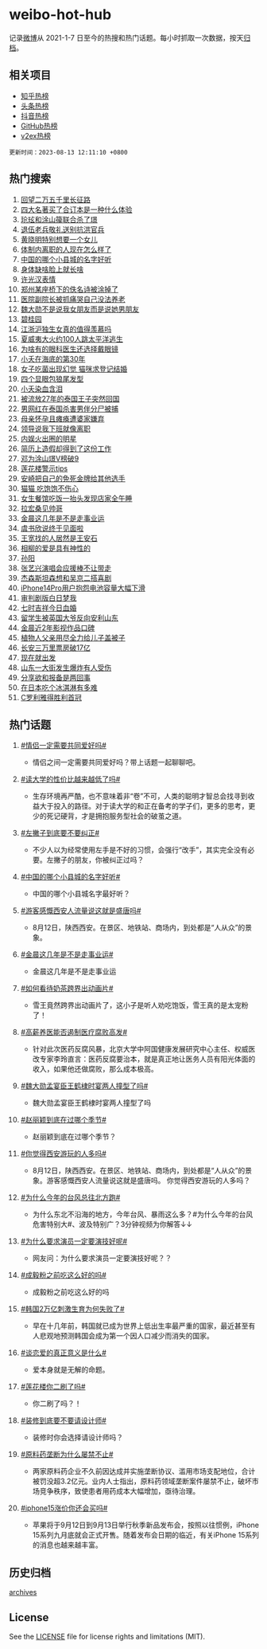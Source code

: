 # weibo-hot-hub

记录[微博](https://www.weibo.com)从 2021-1-7 日至今的热搜和热门话题。每小时抓取一次数据，按天[归档](archives)。

## 相关项目

- [知乎热榜](https://github.com/lonnyzhang423/zhihu-hot-hub)
- [头条热榜](https://github.com/lonnyzhang423/toutiao-hot-hub)
- [抖音热榜](https://github.com/lonnyzhang423/douyin-hot-hub)
- [GitHub热榜](https://github.com/lonnyzhang423/github-hot-hub)
- [v2ex热榜](https://github.com/lonnyzhang423/v2ex-hot-hub)


`更新时间：2023-08-13 12:11:10 +0800`

## 热门搜索

1. [回望二万五千里长征路](https://m.weibo.cn/search?containerid=100103type%3D1%26t%3D10%26q%3D%23%E5%9B%9E%E6%9C%9B%E4%BA%8C%E4%B8%87%E4%BA%94%E5%8D%83%E9%87%8C%E9%95%BF%E5%BE%81%E8%B7%AF%23&stream_entry_id=51&isnewpage=1&extparam=seat%3D1%26c_type%3D51%26dgr%3D0%26filter_type%3Drealtimehot%26cate%3D10103%26pos%3D0%26stream_entry_id%3D51%26display_time%3D1691899869%26pre_seqid%3D16918998696680201227&luicode=10000011&lfid=106003type%253D25%2526t%253D3%2526disable_hot%253D1%2526filter_type%253Drealtimehot)
1. [四大名著买了合订本是一种什么体验](https://m.weibo.cn/search?containerid=100103type%3D1%26t%3D10%26q%3D%E5%9B%9B%E5%A4%A7%E5%90%8D%E8%91%97%E4%B9%B0%E4%BA%86%E5%90%88%E8%AE%A2%E6%9C%AC%E6%98%AF%E4%B8%80%E7%A7%8D%E4%BB%80%E4%B9%88%E4%BD%93%E9%AA%8C&stream_entry_id=31&isnewpage=1&extparam=seat%3D1%26c_type%3D31%26dgr%3D0%26filter_type%3Drealtimehot%26cate%3D5001%26pos%3D0%26band_rank%3D1%26q%3D%25E5%259B%259B%25E5%25A4%25A7%25E5%2590%258D%25E8%2591%2597%25E4%25B9%25B0%25E4%25BA%2586%25E5%2590%2588%25E8%25AE%25A2%25E6%259C%25AC%25E6%2598%25AF%25E4%25B8%2580%25E7%25A7%258D%25E4%25BB%2580%25E4%25B9%2588%25E4%25BD%2593%25E9%25AA%258C%26realpos%3D1%26flag%3D1%26lcate%3D5001%26stream_entry_id%3D31%26display_time%3D1691899869%26pre_seqid%3D16918998696680201227&luicode=10000011&lfid=106003type%253D25%2526t%253D3%2526disable_hot%253D1%2526filter_type%253Drealtimehot)
1. [玱玹和涂山篌联合杀了璟](https://m.weibo.cn/search?containerid=100103type%3D1%26t%3D10%26q%3D%23%E7%8E%B1%E7%8E%B9%E5%92%8C%E6%B6%82%E5%B1%B1%E7%AF%8C%E8%81%94%E5%90%88%E6%9D%80%E4%BA%86%E7%92%9F%23&stream_entry_id=31&isnewpage=1&extparam=seat%3D1%26c_type%3D31%26dgr%3D0%26filter_type%3Drealtimehot%26cate%3D5001%26pos%3D1%26band_rank%3D2%26q%3D%2523%25E7%258E%25B1%25E7%258E%25B9%25E5%2592%258C%25E6%25B6%2582%25E5%25B1%25B1%25E7%25AF%258C%25E8%2581%2594%25E5%2590%2588%25E6%259D%2580%25E4%25BA%2586%25E7%2592%259F%2523%26realpos%3D2%26flag%3D1%26lcate%3D5001%26stream_entry_id%3D31%26display_time%3D1691899869%26pre_seqid%3D16918998696680201227&luicode=10000011&lfid=106003type%253D25%2526t%253D3%2526disable_hot%253D1%2526filter_type%253Drealtimehot)
1. [退伍老兵敬礼送别抗洪官兵](https://m.weibo.cn/search?containerid=100103type%3D1%26t%3D10%26q%3D%23%E9%80%80%E4%BC%8D%E8%80%81%E5%85%B5%E6%95%AC%E7%A4%BC%E9%80%81%E5%88%AB%E6%8A%97%E6%B4%AA%E5%AE%98%E5%85%B5%23&stream_entry_id=31&isnewpage=1&extparam=seat%3D1%26c_type%3D31%26dgr%3D0%26filter_type%3Drealtimehot%26cate%3D5001%26pos%3D2%26band_rank%3D3%26q%3D%2523%25E9%2580%2580%25E4%25BC%258D%25E8%2580%2581%25E5%2585%25B5%25E6%2595%25AC%25E7%25A4%25BC%25E9%2580%2581%25E5%2588%25AB%25E6%258A%2597%25E6%25B4%25AA%25E5%25AE%2598%25E5%2585%25B5%2523%26realpos%3D3%26flag%3D32768%26lcate%3D5001%26stream_entry_id%3D31%26display_time%3D1691899869%26pre_seqid%3D16918998696680201227&luicode=10000011&lfid=106003type%253D25%2526t%253D3%2526disable_hot%253D1%2526filter_type%253Drealtimehot)
1. [黄晓明特别想要一个女儿](https://m.weibo.cn/search?containerid=100103type%3D1%26t%3D10%26q%3D%23%E9%BB%84%E6%99%93%E6%98%8E%E7%89%B9%E5%88%AB%E6%83%B3%E8%A6%81%E4%B8%80%E4%B8%AA%E5%A5%B3%E5%84%BF%23&stream_entry_id=31&isnewpage=1&extparam=seat%3D1%26c_type%3D31%26dgr%3D0%26filter_type%3Drealtimehot%26cate%3D5001%26pos%3D3%26band_rank%3D4%26q%3D%2523%25E9%25BB%2584%25E6%2599%2593%25E6%2598%258E%25E7%2589%25B9%25E5%2588%25AB%25E6%2583%25B3%25E8%25A6%2581%25E4%25B8%2580%25E4%25B8%25AA%25E5%25A5%25B3%25E5%2584%25BF%2523%26realpos%3D4%26flag%3D1%26lcate%3D5001%26stream_entry_id%3D31%26display_time%3D1691899869%26pre_seqid%3D16918998696680201227&luicode=10000011&lfid=106003type%253D25%2526t%253D3%2526disable_hot%253D1%2526filter_type%253Drealtimehot)
1. [体制内离职的人现在怎么样了](https://m.weibo.cn/search?containerid=100103type%3D1%26t%3D10%26q%3D%23%E4%BD%93%E5%88%B6%E5%86%85%E7%A6%BB%E8%81%8C%E7%9A%84%E4%BA%BA%E7%8E%B0%E5%9C%A8%E6%80%8E%E4%B9%88%E6%A0%B7%E4%BA%86%23&stream_entry_id=31&isnewpage=1&extparam=seat%3D1%26c_type%3D31%26dgr%3D0%26filter_type%3Drealtimehot%26cate%3D5001%26pos%3D4%26band_rank%3D5%26q%3D%2523%25E4%25BD%2593%25E5%2588%25B6%25E5%2586%2585%25E7%25A6%25BB%25E8%2581%258C%25E7%259A%2584%25E4%25BA%25BA%25E7%258E%25B0%25E5%259C%25A8%25E6%2580%258E%25E4%25B9%2588%25E6%25A0%25B7%25E4%25BA%2586%2523%26realpos%3D5%26flag%3D1%26lcate%3D5001%26stream_entry_id%3D31%26display_time%3D1691899869%26pre_seqid%3D16918998696680201227&luicode=10000011&lfid=106003type%253D25%2526t%253D3%2526disable_hot%253D1%2526filter_type%253Drealtimehot)
1. [中国的哪个小县城的名字好听](https://m.weibo.cn/search?containerid=100103type%3D1%26t%3D10%26q%3D%23%E4%B8%AD%E5%9B%BD%E7%9A%84%E5%93%AA%E4%B8%AA%E5%B0%8F%E5%8E%BF%E5%9F%8E%E7%9A%84%E5%90%8D%E5%AD%97%E5%A5%BD%E5%90%AC%23&stream_entry_id=31&isnewpage=1&extparam=seat%3D1%26c_type%3D31%26dgr%3D0%26filter_type%3Drealtimehot%26cate%3D5001%26pos%3D5%26band_rank%3D6%26q%3D%2523%25E4%25B8%25AD%25E5%259B%25BD%25E7%259A%2584%25E5%2593%25AA%25E4%25B8%25AA%25E5%25B0%258F%25E5%258E%25BF%25E5%259F%258E%25E7%259A%2584%25E5%2590%258D%25E5%25AD%2597%25E5%25A5%25BD%25E5%2590%25AC%2523%26realpos%3D6%26flag%3D1%26lcate%3D5001%26stream_entry_id%3D31%26display_time%3D1691899869%26pre_seqid%3D16918998696680201227&luicode=10000011&lfid=106003type%253D25%2526t%253D3%2526disable_hot%253D1%2526filter_type%253Drealtimehot)
1. [身体缺啥脸上就长啥](https://m.weibo.cn/search?containerid=100103type%3D1%26t%3D10%26q%3D%23%E8%BA%AB%E4%BD%93%E7%BC%BA%E5%95%A5%E8%84%B8%E4%B8%8A%E5%B0%B1%E9%95%BF%E5%95%A5%23&stream_entry_id=31&isnewpage=1&extparam=seat%3D1%26c_type%3D31%26dgr%3D0%26filter_type%3Drealtimehot%26cate%3D5001%26pos%3D6%26band_rank%3D7%26q%3D%2523%25E8%25BA%25AB%25E4%25BD%2593%25E7%25BC%25BA%25E5%2595%25A5%25E8%2584%25B8%25E4%25B8%258A%25E5%25B0%25B1%25E9%2595%25BF%25E5%2595%25A5%2523%26realpos%3D7%26flag%3D16%26lcate%3D5001%26stream_entry_id%3D31%26display_time%3D1691899869%26pre_seqid%3D16918998696680201227&luicode=10000011&lfid=106003type%253D25%2526t%253D3%2526disable_hot%253D1%2526filter_type%253Drealtimehot)
1. [许光汉表情](https://m.weibo.cn/search?containerid=100103type%3D1%26t%3D10%26q%3D%E8%AE%B8%E5%85%89%E6%B1%89%E8%A1%A8%E6%83%85&stream_entry_id=31&isnewpage=1&extparam=seat%3D1%26c_type%3D31%26dgr%3D0%26filter_type%3Drealtimehot%26cate%3D5001%26pos%3D7%26band_rank%3D8%26q%3D%25E8%25AE%25B8%25E5%2585%2589%25E6%25B1%2589%25E8%25A1%25A8%25E6%2583%2585%26realpos%3D8%26flag%3D1%26lcate%3D5001%26stream_entry_id%3D31%26display_time%3D1691899869%26pre_seqid%3D16918998696680201227&luicode=10000011&lfid=106003type%253D25%2526t%253D3%2526disable_hot%253D1%2526filter_type%253Drealtimehot)
1. [郑州某座桥下的佚名诗被涂掉了](https://m.weibo.cn/search?containerid=100103type%3D1%26t%3D10%26q%3D%E9%83%91%E5%B7%9E%E6%9F%90%E5%BA%A7%E6%A1%A5%E4%B8%8B%E7%9A%84%E4%BD%9A%E5%90%8D%E8%AF%97%E8%A2%AB%E6%B6%82%E6%8E%89%E4%BA%86&stream_entry_id=31&isnewpage=1&extparam=seat%3D1%26c_type%3D31%26dgr%3D0%26filter_type%3Drealtimehot%26cate%3D5001%26pos%3D8%26band_rank%3D9%26q%3D%25E9%2583%2591%25E5%25B7%259E%25E6%259F%2590%25E5%25BA%25A7%25E6%25A1%25A5%25E4%25B8%258B%25E7%259A%2584%25E4%25BD%259A%25E5%2590%258D%25E8%25AF%2597%25E8%25A2%25AB%25E6%25B6%2582%25E6%258E%2589%25E4%25BA%2586%26realpos%3D9%26flag%3D0%26lcate%3D5001%26stream_entry_id%3D31%26display_time%3D1691899869%26pre_seqid%3D16918998696680201227&luicode=10000011&lfid=106003type%253D25%2526t%253D3%2526disable_hot%253D1%2526filter_type%253Drealtimehot)
1. [医院副院长被抓痛哭自己没法养老](https://m.weibo.cn/search?containerid=100103type%3D1%26t%3D10%26q%3D%E5%8C%BB%E9%99%A2%E5%89%AF%E9%99%A2%E9%95%BF%E8%A2%AB%E6%8A%93%E7%97%9B%E5%93%AD%E8%87%AA%E5%B7%B1%E6%B2%A1%E6%B3%95%E5%85%BB%E8%80%81&stream_entry_id=31&isnewpage=1&extparam=seat%3D1%26c_type%3D31%26dgr%3D0%26filter_type%3Drealtimehot%26cate%3D5001%26pos%3D9%26band_rank%3D10%26q%3D%25E5%258C%25BB%25E9%2599%25A2%25E5%2589%25AF%25E9%2599%25A2%25E9%2595%25BF%25E8%25A2%25AB%25E6%258A%2593%25E7%2597%259B%25E5%2593%25AD%25E8%2587%25AA%25E5%25B7%25B1%25E6%25B2%25A1%25E6%25B3%2595%25E5%2585%25BB%25E8%2580%2581%26realpos%3D10%26flag%3D0%26lcate%3D5001%26stream_entry_id%3D31%26display_time%3D1691899869%26pre_seqid%3D16918998696680201227&luicode=10000011&lfid=106003type%253D25%2526t%253D3%2526disable_hot%253D1%2526filter_type%253Drealtimehot)
1. [魏大勋不是说我女朋友而是说她男朋友](https://m.weibo.cn/search?containerid=100103type%3D1%26t%3D10%26q%3D%23%E9%AD%8F%E5%A4%A7%E5%8B%8B%E4%B8%8D%E6%98%AF%E8%AF%B4%E6%88%91%E5%A5%B3%E6%9C%8B%E5%8F%8B%E8%80%8C%E6%98%AF%E8%AF%B4%E5%A5%B9%E7%94%B7%E6%9C%8B%E5%8F%8B%23&stream_entry_id=31&isnewpage=1&extparam=seat%3D1%26c_type%3D31%26dgr%3D0%26filter_type%3Drealtimehot%26cate%3D5001%26pos%3D10%26band_rank%3D11%26q%3D%2523%25E9%25AD%258F%25E5%25A4%25A7%25E5%258B%258B%25E4%25B8%258D%25E6%2598%25AF%25E8%25AF%25B4%25E6%2588%2591%25E5%25A5%25B3%25E6%259C%258B%25E5%258F%258B%25E8%2580%258C%25E6%2598%25AF%25E8%25AF%25B4%25E5%25A5%25B9%25E7%2594%25B7%25E6%259C%258B%25E5%258F%258B%2523%26realpos%3D11%26flag%3D2%26lcate%3D5001%26stream_entry_id%3D31%26display_time%3D1691899869%26pre_seqid%3D16918998696680201227&luicode=10000011&lfid=106003type%253D25%2526t%253D3%2526disable_hot%253D1%2526filter_type%253Drealtimehot)
1. [碧桂园](https://m.weibo.cn/search?containerid=100103type%3D1%26t%3D10%26q%3D%E7%A2%A7%E6%A1%82%E5%9B%AD&stream_entry_id=31&isnewpage=1&extparam=seat%3D1%26c_type%3D31%26dgr%3D0%26filter_type%3Drealtimehot%26cate%3D5001%26pos%3D11%26band_rank%3D12%26q%3D%25E7%25A2%25A7%25E6%25A1%2582%25E5%259B%25AD%26realpos%3D12%26flag%3D2%26lcate%3D5001%26stream_entry_id%3D31%26display_time%3D1691899869%26pre_seqid%3D16918998696680201227&luicode=10000011&lfid=106003type%253D25%2526t%253D3%2526disable_hot%253D1%2526filter_type%253Drealtimehot)
1. [江浙沪独生女真的值得羡慕吗](https://m.weibo.cn/search?containerid=100103type%3D1%26t%3D10%26q%3D%23%E6%B1%9F%E6%B5%99%E6%B2%AA%E7%8B%AC%E7%94%9F%E5%A5%B3%E7%9C%9F%E7%9A%84%E5%80%BC%E5%BE%97%E7%BE%A1%E6%85%95%E5%90%97%23&stream_entry_id=31&isnewpage=1&extparam=seat%3D1%26c_type%3D31%26dgr%3D0%26filter_type%3Drealtimehot%26cate%3D5001%26pos%3D12%26band_rank%3D13%26q%3D%2523%25E6%25B1%259F%25E6%25B5%2599%25E6%25B2%25AA%25E7%258B%25AC%25E7%2594%259F%25E5%25A5%25B3%25E7%259C%259F%25E7%259A%2584%25E5%2580%25BC%25E5%25BE%2597%25E7%25BE%25A1%25E6%2585%2595%25E5%2590%2597%2523%26realpos%3D13%26flag%3D0%26lcate%3D5001%26stream_entry_id%3D31%26display_time%3D1691899869%26pre_seqid%3D16918998696680201227&luicode=10000011&lfid=106003type%253D25%2526t%253D3%2526disable_hot%253D1%2526filter_type%253Drealtimehot)
1. [夏威夷大火约100人跳太平洋逃生](https://m.weibo.cn/search?containerid=100103type%3D1%26t%3D10%26q%3D%23%E5%A4%8F%E5%A8%81%E5%A4%B7%E5%A4%A7%E7%81%AB%E7%BA%A6100%E4%BA%BA%E8%B7%B3%E5%A4%AA%E5%B9%B3%E6%B4%8B%E9%80%83%E7%94%9F%23&stream_entry_id=31&isnewpage=1&extparam=seat%3D1%26c_type%3D31%26dgr%3D0%26filter_type%3Drealtimehot%26cate%3D5001%26pos%3D13%26band_rank%3D14%26q%3D%2523%25E5%25A4%258F%25E5%25A8%2581%25E5%25A4%25B7%25E5%25A4%25A7%25E7%2581%25AB%25E7%25BA%25A6100%25E4%25BA%25BA%25E8%25B7%25B3%25E5%25A4%25AA%25E5%25B9%25B3%25E6%25B4%258B%25E9%2580%2583%25E7%2594%259F%2523%26realpos%3D14%26flag%3D0%26lcate%3D5001%26stream_entry_id%3D31%26display_time%3D1691899869%26pre_seqid%3D16918998696680201227&luicode=10000011&lfid=106003type%253D25%2526t%253D3%2526disable_hot%253D1%2526filter_type%253Drealtimehot)
1. [为啥有的眼科医生还选择戴眼镜](https://m.weibo.cn/search?containerid=100103type%3D1%26t%3D10%26q%3D%23%E4%B8%BA%E5%95%A5%E6%9C%89%E7%9A%84%E7%9C%BC%E7%A7%91%E5%8C%BB%E7%94%9F%E8%BF%98%E9%80%89%E6%8B%A9%E6%88%B4%E7%9C%BC%E9%95%9C%23&stream_entry_id=31&isnewpage=1&extparam=seat%3D1%26c_type%3D31%26dgr%3D0%26filter_type%3Drealtimehot%26cate%3D5001%26pos%3D14%26band_rank%3D15%26q%3D%2523%25E4%25B8%25BA%25E5%2595%25A5%25E6%259C%2589%25E7%259A%2584%25E7%259C%25BC%25E7%25A7%2591%25E5%258C%25BB%25E7%2594%259F%25E8%25BF%2598%25E9%2580%2589%25E6%258B%25A9%25E6%2588%25B4%25E7%259C%25BC%25E9%2595%259C%2523%26realpos%3D15%26flag%3D0%26lcate%3D5001%26stream_entry_id%3D31%26display_time%3D1691899869%26pre_seqid%3D16918998696680201227&luicode=10000011&lfid=106003type%253D25%2526t%253D3%2526disable_hot%253D1%2526filter_type%253Drealtimehot)
1. [小夭在海底的第30年](https://m.weibo.cn/search?containerid=100103type%3D1%26t%3D10%26q%3D%23%E5%B0%8F%E5%A4%AD%E5%9C%A8%E6%B5%B7%E5%BA%95%E7%9A%84%E7%AC%AC30%E5%B9%B4%23&stream_entry_id=31&isnewpage=1&extparam=seat%3D1%26c_type%3D31%26dgr%3D0%26filter_type%3Drealtimehot%26cate%3D5001%26pos%3D15%26band_rank%3D16%26q%3D%2523%25E5%25B0%258F%25E5%25A4%25AD%25E5%259C%25A8%25E6%25B5%25B7%25E5%25BA%2595%25E7%259A%2584%25E7%25AC%25AC30%25E5%25B9%25B4%2523%26realpos%3D16%26flag%3D1%26lcate%3D5001%26stream_entry_id%3D31%26display_time%3D1691899869%26pre_seqid%3D16918998696680201227&luicode=10000011&lfid=106003type%253D25%2526t%253D3%2526disable_hot%253D1%2526filter_type%253Drealtimehot)
1. [女子吃菌出现幻觉 猫咪求登记结婚](https://m.weibo.cn/search?containerid=100103type%3D1%26t%3D10%26q%3D%E5%A5%B3%E5%AD%90%E5%90%83%E8%8F%8C%E5%87%BA%E7%8E%B0%E5%B9%BB%E8%A7%89+%E7%8C%AB%E5%92%AA%E6%B1%82%E7%99%BB%E8%AE%B0%E7%BB%93%E5%A9%9A&stream_entry_id=31&isnewpage=1&extparam=seat%3D1%26c_type%3D31%26dgr%3D0%26filter_type%3Drealtimehot%26cate%3D5001%26pos%3D16%26band_rank%3D17%26q%3D%25E5%25A5%25B3%25E5%25AD%2590%25E5%2590%2583%25E8%258F%258C%25E5%2587%25BA%25E7%258E%25B0%25E5%25B9%25BB%25E8%25A7%2589%2520%25E7%258C%25AB%25E5%2592%25AA%25E6%25B1%2582%25E7%2599%25BB%25E8%25AE%25B0%25E7%25BB%2593%25E5%25A9%259A%26realpos%3D17%26flag%3D1%26lcate%3D5001%26stream_entry_id%3D31%26display_time%3D1691899869%26pre_seqid%3D16918998696680201227&luicode=10000011&lfid=106003type%253D25%2526t%253D3%2526disable_hot%253D1%2526filter_type%253Drealtimehot)
1. [四个显眼包狼尾发型](https://m.weibo.cn/search?containerid=100103type%3D1%26t%3D10%26q%3D%23%E5%9B%9B%E4%B8%AA%E6%98%BE%E7%9C%BC%E5%8C%85%E7%8B%BC%E5%B0%BE%E5%8F%91%E5%9E%8B%23&stream_entry_id=31&isnewpage=1&extparam=seat%3D1%26c_type%3D31%26dgr%3D0%26filter_type%3Drealtimehot%26cate%3D5001%26pos%3D17%26band_rank%3D18%26q%3D%2523%25E5%259B%259B%25E4%25B8%25AA%25E6%2598%25BE%25E7%259C%25BC%25E5%258C%2585%25E7%258B%25BC%25E5%25B0%25BE%25E5%258F%2591%25E5%259E%258B%2523%26realpos%3D18%26flag%3D2%26lcate%3D5001%26stream_entry_id%3D31%26display_time%3D1691899869%26pre_seqid%3D16918998696680201227&luicode=10000011&lfid=106003type%253D25%2526t%253D3%2526disable_hot%253D1%2526filter_type%253Drealtimehot)
1. [小夭染血含泪](https://m.weibo.cn/search?containerid=100103type%3D1%26t%3D10%26q%3D%23%E5%B0%8F%E5%A4%AD%E6%9F%93%E8%A1%80%E5%90%AB%E6%B3%AA%23&stream_entry_id=31&isnewpage=1&extparam=seat%3D1%26c_type%3D31%26dgr%3D0%26filter_type%3Drealtimehot%26cate%3D5001%26pos%3D18%26band_rank%3D19%26q%3D%2523%25E5%25B0%258F%25E5%25A4%25AD%25E6%259F%2593%25E8%25A1%2580%25E5%2590%25AB%25E6%25B3%25AA%2523%26realpos%3D19%26flag%3D1%26lcate%3D5001%26stream_entry_id%3D31%26display_time%3D1691899869%26pre_seqid%3D16918998696680201227&luicode=10000011&lfid=106003type%253D25%2526t%253D3%2526disable_hot%253D1%2526filter_type%253Drealtimehot)
1. [被流放27年的泰国王子突然回国](https://m.weibo.cn/search?containerid=100103type%3D1%26t%3D10%26q%3D%23%E8%A2%AB%E6%B5%81%E6%94%BE27%E5%B9%B4%E7%9A%84%E6%B3%B0%E5%9B%BD%E7%8E%8B%E5%AD%90%E7%AA%81%E7%84%B6%E5%9B%9E%E5%9B%BD%23&stream_entry_id=31&isnewpage=1&extparam=seat%3D1%26c_type%3D31%26dgr%3D0%26filter_type%3Drealtimehot%26cate%3D5001%26pos%3D19%26band_rank%3D20%26q%3D%2523%25E8%25A2%25AB%25E6%25B5%2581%25E6%2594%25BE27%25E5%25B9%25B4%25E7%259A%2584%25E6%25B3%25B0%25E5%259B%25BD%25E7%258E%258B%25E5%25AD%2590%25E7%25AA%2581%25E7%2584%25B6%25E5%259B%259E%25E5%259B%25BD%2523%26realpos%3D20%26flag%3D0%26lcate%3D5001%26stream_entry_id%3D31%26display_time%3D1691899869%26pre_seqid%3D16918998696680201227&luicode=10000011&lfid=106003type%253D25%2526t%253D3%2526disable_hot%253D1%2526filter_type%253Drealtimehot)
1. [男网红在泰国杀害男伴分尸被捕](https://m.weibo.cn/search?containerid=100103type%3D1%26t%3D10%26q%3D%23%E7%94%B7%E7%BD%91%E7%BA%A2%E5%9C%A8%E6%B3%B0%E5%9B%BD%E6%9D%80%E5%AE%B3%E7%94%B7%E4%BC%B4%E5%88%86%E5%B0%B8%E8%A2%AB%E6%8D%95%23&stream_entry_id=31&isnewpage=1&extparam=seat%3D1%26c_type%3D31%26dgr%3D0%26filter_type%3Drealtimehot%26cate%3D5001%26pos%3D20%26band_rank%3D21%26q%3D%2523%25E7%2594%25B7%25E7%25BD%2591%25E7%25BA%25A2%25E5%259C%25A8%25E6%25B3%25B0%25E5%259B%25BD%25E6%259D%2580%25E5%25AE%25B3%25E7%2594%25B7%25E4%25BC%25B4%25E5%2588%2586%25E5%25B0%25B8%25E8%25A2%25AB%25E6%258D%2595%2523%26realpos%3D21%26flag%3D2%26lcate%3D5001%26stream_entry_id%3D31%26display_time%3D1691899869%26pre_seqid%3D16918998696680201227&luicode=10000011&lfid=106003type%253D25%2526t%253D3%2526disable_hot%253D1%2526filter_type%253Drealtimehot)
1. [母亲怀孕且瘫痪遭婆家嫌弃](https://m.weibo.cn/search?containerid=100103type%3D1%26t%3D10%26q%3D%23%E6%AF%8D%E4%BA%B2%E6%80%80%E5%AD%95%E4%B8%94%E7%98%AB%E7%97%AA%E9%81%AD%E5%A9%86%E5%AE%B6%E5%AB%8C%E5%BC%83%23&stream_entry_id=31&isnewpage=1&extparam=seat%3D1%26c_type%3D31%26dgr%3D0%26filter_type%3Drealtimehot%26cate%3D5001%26pos%3D21%26band_rank%3D22%26q%3D%2523%25E6%25AF%258D%25E4%25BA%25B2%25E6%2580%2580%25E5%25AD%2595%25E4%25B8%2594%25E7%2598%25AB%25E7%2597%25AA%25E9%2581%25AD%25E5%25A9%2586%25E5%25AE%25B6%25E5%25AB%258C%25E5%25BC%2583%2523%26realpos%3D22%26flag%3D1%26lcate%3D5001%26stream_entry_id%3D31%26display_time%3D1691899869%26pre_seqid%3D16918998696680201227&luicode=10000011&lfid=106003type%253D25%2526t%253D3%2526disable_hot%253D1%2526filter_type%253Drealtimehot)
1. [领导说我下班就像离职](https://m.weibo.cn/search?containerid=100103type%3D1%26t%3D10%26q%3D%23%E9%A2%86%E5%AF%BC%E8%AF%B4%E6%88%91%E4%B8%8B%E7%8F%AD%E5%B0%B1%E5%83%8F%E7%A6%BB%E8%81%8C%23&stream_entry_id=31&isnewpage=1&extparam=seat%3D1%26c_type%3D31%26dgr%3D0%26filter_type%3Drealtimehot%26cate%3D5001%26pos%3D22%26band_rank%3D23%26q%3D%2523%25E9%25A2%2586%25E5%25AF%25BC%25E8%25AF%25B4%25E6%2588%2591%25E4%25B8%258B%25E7%258F%25AD%25E5%25B0%25B1%25E5%2583%258F%25E7%25A6%25BB%25E8%2581%258C%2523%26realpos%3D23%26flag%3D1%26lcate%3D5001%26stream_entry_id%3D31%26display_time%3D1691899869%26pre_seqid%3D16918998696680201227&luicode=10000011&lfid=106003type%253D25%2526t%253D3%2526disable_hot%253D1%2526filter_type%253Drealtimehot)
1. [内娱火出圈的明星](https://m.weibo.cn/search?containerid=100103type%3D1%26t%3D10%26q%3D%23%E5%86%85%E5%A8%B1%E7%81%AB%E5%87%BA%E5%9C%88%E7%9A%84%E6%98%8E%E6%98%9F%23&stream_entry_id=31&isnewpage=1&extparam=seat%3D1%26c_type%3D31%26dgr%3D0%26filter_type%3Drealtimehot%26cate%3D5001%26pos%3D23%26band_rank%3D24%26q%3D%2523%25E5%2586%2585%25E5%25A8%25B1%25E7%2581%25AB%25E5%2587%25BA%25E5%259C%2588%25E7%259A%2584%25E6%2598%258E%25E6%2598%259F%2523%26realpos%3D24%26flag%3D1%26lcate%3D5001%26stream_entry_id%3D31%26display_time%3D1691899869%26pre_seqid%3D16918998696680201227&luicode=10000011&lfid=106003type%253D25%2526t%253D3%2526disable_hot%253D1%2526filter_type%253Drealtimehot)
1. [简历上造假却得到了这份工作](https://m.weibo.cn/search?containerid=100103type%3D1%26t%3D10%26q%3D%E7%AE%80%E5%8E%86%E4%B8%8A%E9%80%A0%E5%81%87%E5%8D%B4%E5%BE%97%E5%88%B0%E4%BA%86%E8%BF%99%E4%BB%BD%E5%B7%A5%E4%BD%9C&stream_entry_id=31&isnewpage=1&extparam=seat%3D1%26c_type%3D31%26dgr%3D0%26filter_type%3Drealtimehot%26cate%3D5001%26pos%3D24%26band_rank%3D25%26q%3D%25E7%25AE%2580%25E5%258E%2586%25E4%25B8%258A%25E9%2580%25A0%25E5%2581%2587%25E5%258D%25B4%25E5%25BE%2597%25E5%2588%25B0%25E4%25BA%2586%25E8%25BF%2599%25E4%25BB%25BD%25E5%25B7%25A5%25E4%25BD%259C%26realpos%3D25%26flag%3D1%26lcate%3D5001%26stream_entry_id%3D31%26display_time%3D1691899869%26pre_seqid%3D16918998696680201227&luicode=10000011&lfid=106003type%253D25%2526t%253D3%2526disable_hot%253D1%2526filter_type%253Drealtimehot)
1. [邓为涂山璟V榜破9](https://m.weibo.cn/search?containerid=100103type%3D1%26t%3D10%26q%3D%23%E9%82%93%E4%B8%BA%E6%B6%82%E5%B1%B1%E7%92%9FV%E6%A6%9C%E7%A0%B49%23&stream_entry_id=31&isnewpage=1&extparam=seat%3D1%26c_type%3D31%26dgr%3D0%26filter_type%3Drealtimehot%26cate%3D5001%26pos%3D25%26band_rank%3D26%26q%3D%2523%25E9%2582%2593%25E4%25B8%25BA%25E6%25B6%2582%25E5%25B1%25B1%25E7%2592%259FV%25E6%25A6%259C%25E7%25A0%25B49%2523%26realpos%3D26%26flag%3D1%26lcate%3D5001%26stream_entry_id%3D31%26display_time%3D1691899869%26pre_seqid%3D16918998696680201227&luicode=10000011&lfid=106003type%253D25%2526t%253D3%2526disable_hot%253D1%2526filter_type%253Drealtimehot)
1. [莲花楼警示tips](https://m.weibo.cn/search?containerid=100103type%3D1%26t%3D10%26q%3D%23%E8%8E%B2%E8%8A%B1%E6%A5%BC%E8%AD%A6%E7%A4%BAtips%23&stream_entry_id=31&isnewpage=1&extparam=seat%3D1%26c_type%3D31%26dgr%3D0%26filter_type%3Drealtimehot%26cate%3D5001%26pos%3D26%26band_rank%3D27%26q%3D%2523%25E8%258E%25B2%25E8%258A%25B1%25E6%25A5%25BC%25E8%25AD%25A6%25E7%25A4%25BAtips%2523%26realpos%3D27%26flag%3D1%26lcate%3D5001%26stream_entry_id%3D31%26display_time%3D1691899869%26pre_seqid%3D16918998696680201227&luicode=10000011&lfid=106003type%253D25%2526t%253D3%2526disable_hot%253D1%2526filter_type%253Drealtimehot)
1. [安崎把自己的免死金牌给其他选手](https://m.weibo.cn/search?containerid=100103type%3D1%26t%3D10%26q%3D%23%E5%AE%89%E5%B4%8E%E6%8A%8A%E8%87%AA%E5%B7%B1%E7%9A%84%E5%85%8D%E6%AD%BB%E9%87%91%E7%89%8C%E7%BB%99%E5%85%B6%E4%BB%96%E9%80%89%E6%89%8B%23&stream_entry_id=31&isnewpage=1&extparam=seat%3D1%26c_type%3D31%26dgr%3D0%26filter_type%3Drealtimehot%26cate%3D5001%26pos%3D27%26band_rank%3D28%26q%3D%2523%25E5%25AE%2589%25E5%25B4%258E%25E6%258A%258A%25E8%2587%25AA%25E5%25B7%25B1%25E7%259A%2584%25E5%2585%258D%25E6%25AD%25BB%25E9%2587%2591%25E7%2589%258C%25E7%25BB%2599%25E5%2585%25B6%25E4%25BB%2596%25E9%2580%2589%25E6%2589%258B%2523%26realpos%3D28%26flag%3D0%26lcate%3D5001%26stream_entry_id%3D31%26display_time%3D1691899869%26pre_seqid%3D16918998696680201227&luicode=10000011&lfid=106003type%253D25%2526t%253D3%2526disable_hot%253D1%2526filter_type%253Drealtimehot)
1. [猫猫 吃饱饱不伤心](https://m.weibo.cn/search?containerid=100103type%3D1%26t%3D10%26q%3D%E7%8C%AB%E7%8C%AB+%E5%90%83%E9%A5%B1%E9%A5%B1%E4%B8%8D%E4%BC%A4%E5%BF%83&stream_entry_id=31&isnewpage=1&extparam=seat%3D1%26c_type%3D31%26dgr%3D0%26filter_type%3Drealtimehot%26cate%3D5001%26pos%3D28%26band_rank%3D29%26q%3D%25E7%258C%25AB%25E7%258C%25AB%2520%25E5%2590%2583%25E9%25A5%25B1%25E9%25A5%25B1%25E4%25B8%258D%25E4%25BC%25A4%25E5%25BF%2583%26realpos%3D29%26flag%3D1%26lcate%3D5001%26stream_entry_id%3D31%26display_time%3D1691899869%26pre_seqid%3D16918998696680201227&luicode=10000011&lfid=106003type%253D25%2526t%253D3%2526disable_hot%253D1%2526filter_type%253Drealtimehot)
1. [女生餐馆吃饭一抬头发现店家全午睡](https://m.weibo.cn/search?containerid=100103type%3D1%26t%3D10%26q%3D%23%E5%A5%B3%E7%94%9F%E9%A4%90%E9%A6%86%E5%90%83%E9%A5%AD%E4%B8%80%E6%8A%AC%E5%A4%B4%E5%8F%91%E7%8E%B0%E5%BA%97%E5%AE%B6%E5%85%A8%E5%8D%88%E7%9D%A1%23&stream_entry_id=31&isnewpage=1&extparam=seat%3D1%26c_type%3D31%26dgr%3D0%26filter_type%3Drealtimehot%26cate%3D5001%26pos%3D29%26band_rank%3D30%26q%3D%2523%25E5%25A5%25B3%25E7%2594%259F%25E9%25A4%2590%25E9%25A6%2586%25E5%2590%2583%25E9%25A5%25AD%25E4%25B8%2580%25E6%258A%25AC%25E5%25A4%25B4%25E5%258F%2591%25E7%258E%25B0%25E5%25BA%2597%25E5%25AE%25B6%25E5%2585%25A8%25E5%258D%2588%25E7%259D%25A1%2523%26realpos%3D30%26flag%3D0%26lcate%3D5001%26stream_entry_id%3D31%26display_time%3D1691899869%26pre_seqid%3D16918998696680201227&luicode=10000011&lfid=106003type%253D25%2526t%253D3%2526disable_hot%253D1%2526filter_type%253Drealtimehot)
1. [拉宏桑见帅哥](https://m.weibo.cn/search?containerid=100103type%3D1%26t%3D10%26q%3D%E6%8B%89%E5%AE%8F%E6%A1%91%E8%A7%81%E5%B8%85%E5%93%A5&stream_entry_id=31&isnewpage=1&extparam=seat%3D1%26c_type%3D31%26dgr%3D0%26filter_type%3Drealtimehot%26cate%3D5001%26pos%3D30%26band_rank%3D31%26q%3D%25E6%258B%2589%25E5%25AE%258F%25E6%25A1%2591%25E8%25A7%2581%25E5%25B8%2585%25E5%2593%25A5%26realpos%3D31%26flag%3D1%26lcate%3D5001%26stream_entry_id%3D31%26display_time%3D1691899869%26pre_seqid%3D16918998696680201227&luicode=10000011&lfid=106003type%253D25%2526t%253D3%2526disable_hot%253D1%2526filter_type%253Drealtimehot)
1. [金晨这几年是不是走事业运](https://m.weibo.cn/search?containerid=100103type%3D1%26t%3D10%26q%3D%23%E9%87%91%E6%99%A8%E8%BF%99%E5%87%A0%E5%B9%B4%E6%98%AF%E4%B8%8D%E6%98%AF%E8%B5%B0%E4%BA%8B%E4%B8%9A%E8%BF%90%23&stream_entry_id=31&isnewpage=1&extparam=seat%3D1%26c_type%3D31%26dgr%3D0%26filter_type%3Drealtimehot%26cate%3D5001%26pos%3D31%26band_rank%3D32%26q%3D%2523%25E9%2587%2591%25E6%2599%25A8%25E8%25BF%2599%25E5%2587%25A0%25E5%25B9%25B4%25E6%2598%25AF%25E4%25B8%258D%25E6%2598%25AF%25E8%25B5%25B0%25E4%25BA%258B%25E4%25B8%259A%25E8%25BF%2590%2523%26realpos%3D32%26flag%3D1%26lcate%3D5001%26stream_entry_id%3D31%26display_time%3D1691899869%26pre_seqid%3D16918998696680201227&luicode=10000011&lfid=106003type%253D25%2526t%253D3%2526disable_hot%253D1%2526filter_type%253Drealtimehot)
1. [虞书欣说终于见面啦](https://m.weibo.cn/search?containerid=100103type%3D1%26t%3D10%26q%3D%23%E8%99%9E%E4%B9%A6%E6%AC%A3%E8%AF%B4%E7%BB%88%E4%BA%8E%E8%A7%81%E9%9D%A2%E5%95%A6%23&stream_entry_id=31&isnewpage=1&extparam=seat%3D1%26c_type%3D31%26dgr%3D0%26filter_type%3Drealtimehot%26cate%3D5001%26pos%3D32%26band_rank%3D33%26q%3D%2523%25E8%2599%259E%25E4%25B9%25A6%25E6%25AC%25A3%25E8%25AF%25B4%25E7%25BB%2588%25E4%25BA%258E%25E8%25A7%2581%25E9%259D%25A2%25E5%2595%25A6%2523%26realpos%3D33%26flag%3D0%26lcate%3D5001%26stream_entry_id%3D31%26display_time%3D1691899869%26pre_seqid%3D16918998696680201227&luicode=10000011&lfid=106003type%253D25%2526t%253D3%2526disable_hot%253D1%2526filter_type%253Drealtimehot)
1. [王宽找的人居然是王安石](https://m.weibo.cn/search?containerid=100103type%3D1%26t%3D10%26q%3D%23%E7%8E%8B%E5%AE%BD%E6%89%BE%E7%9A%84%E4%BA%BA%E5%B1%85%E7%84%B6%E6%98%AF%E7%8E%8B%E5%AE%89%E7%9F%B3%23&stream_entry_id=31&isnewpage=1&extparam=seat%3D1%26c_type%3D31%26dgr%3D0%26filter_type%3Drealtimehot%26cate%3D5001%26pos%3D33%26band_rank%3D34%26q%3D%2523%25E7%258E%258B%25E5%25AE%25BD%25E6%2589%25BE%25E7%259A%2584%25E4%25BA%25BA%25E5%25B1%2585%25E7%2584%25B6%25E6%2598%25AF%25E7%258E%258B%25E5%25AE%2589%25E7%259F%25B3%2523%26realpos%3D34%26flag%3D1%26lcate%3D5001%26stream_entry_id%3D31%26display_time%3D1691899869%26pre_seqid%3D16918998696680201227&luicode=10000011&lfid=106003type%253D25%2526t%253D3%2526disable_hot%253D1%2526filter_type%253Drealtimehot)
1. [相柳的爱是具有神性的](https://m.weibo.cn/search?containerid=100103type%3D1%26t%3D10%26q%3D%23%E7%9B%B8%E6%9F%B3%E7%9A%84%E7%88%B1%E6%98%AF%E5%85%B7%E6%9C%89%E7%A5%9E%E6%80%A7%E7%9A%84%23&stream_entry_id=31&isnewpage=1&extparam=seat%3D1%26c_type%3D31%26dgr%3D0%26filter_type%3Drealtimehot%26cate%3D5001%26pos%3D34%26band_rank%3D35%26q%3D%2523%25E7%259B%25B8%25E6%259F%25B3%25E7%259A%2584%25E7%2588%25B1%25E6%2598%25AF%25E5%2585%25B7%25E6%259C%2589%25E7%25A5%259E%25E6%2580%25A7%25E7%259A%2584%2523%26realpos%3D35%26flag%3D1%26lcate%3D5001%26stream_entry_id%3D31%26display_time%3D1691899869%26pre_seqid%3D16918998696680201227&luicode=10000011&lfid=106003type%253D25%2526t%253D3%2526disable_hot%253D1%2526filter_type%253Drealtimehot)
1. [孙阳](https://m.weibo.cn/search?containerid=100103type%3D1%26t%3D10%26q%3D%E5%AD%99%E9%98%B3&stream_entry_id=31&isnewpage=1&extparam=seat%3D1%26c_type%3D31%26dgr%3D0%26filter_type%3Drealtimehot%26cate%3D5001%26pos%3D35%26band_rank%3D36%26q%3D%25E5%25AD%2599%25E9%2598%25B3%26realpos%3D36%26flag%3D0%26lcate%3D5001%26stream_entry_id%3D31%26display_time%3D1691899869%26pre_seqid%3D16918998696680201227&luicode=10000011&lfid=106003type%253D25%2526t%253D3%2526disable_hot%253D1%2526filter_type%253Drealtimehot)
1. [张艺兴演唱会应援棒不让带走](https://m.weibo.cn/search?containerid=100103type%3D1%26t%3D10%26q%3D%23%E5%BC%A0%E8%89%BA%E5%85%B4%E6%BC%94%E5%94%B1%E4%BC%9A%E5%BA%94%E6%8F%B4%E6%A3%92%E4%B8%8D%E8%AE%A9%E5%B8%A6%E8%B5%B0%23&stream_entry_id=31&isnewpage=1&extparam=seat%3D1%26c_type%3D31%26dgr%3D0%26filter_type%3Drealtimehot%26cate%3D5001%26pos%3D36%26band_rank%3D37%26q%3D%2523%25E5%25BC%25A0%25E8%2589%25BA%25E5%2585%25B4%25E6%25BC%2594%25E5%2594%25B1%25E4%25BC%259A%25E5%25BA%2594%25E6%258F%25B4%25E6%25A3%2592%25E4%25B8%258D%25E8%25AE%25A9%25E5%25B8%25A6%25E8%25B5%25B0%2523%26realpos%3D37%26flag%3D0%26lcate%3D5001%26stream_entry_id%3D31%26display_time%3D1691899869%26pre_seqid%3D16918998696680201227&luicode=10000011&lfid=106003type%253D25%2526t%253D3%2526disable_hot%253D1%2526filter_type%253Drealtimehot)
1. [杰森斯坦森想和吴京二搭喜剧](https://m.weibo.cn/search?containerid=100103type%3D1%26t%3D10%26q%3D%23%E6%9D%B0%E6%A3%AE%E6%96%AF%E5%9D%A6%E6%A3%AE%E6%83%B3%E5%92%8C%E5%90%B4%E4%BA%AC%E4%BA%8C%E6%90%AD%E5%96%9C%E5%89%A7%23&stream_entry_id=31&isnewpage=1&extparam=seat%3D1%26c_type%3D31%26dgr%3D0%26filter_type%3Drealtimehot%26cate%3D5001%26pos%3D37%26band_rank%3D38%26q%3D%2523%25E6%259D%25B0%25E6%25A3%25AE%25E6%2596%25AF%25E5%259D%25A6%25E6%25A3%25AE%25E6%2583%25B3%25E5%2592%258C%25E5%2590%25B4%25E4%25BA%25AC%25E4%25BA%258C%25E6%2590%25AD%25E5%2596%259C%25E5%2589%25A7%2523%26realpos%3D38%26flag%3D1%26lcate%3D5001%26stream_entry_id%3D31%26display_time%3D1691899869%26pre_seqid%3D16918998696680201227&luicode=10000011&lfid=106003type%253D25%2526t%253D3%2526disable_hot%253D1%2526filter_type%253Drealtimehot)
1. [iPhone14Pro用户抱怨电池容量大幅下滑](https://m.weibo.cn/search?containerid=100103type%3D1%26t%3D10%26q%3D%23iPhone14Pro%E7%94%A8%E6%88%B7%E6%8A%B1%E6%80%A8%E7%94%B5%E6%B1%A0%E5%AE%B9%E9%87%8F%E5%A4%A7%E5%B9%85%E4%B8%8B%E6%BB%91%23&stream_entry_id=31&isnewpage=1&extparam=seat%3D1%26c_type%3D31%26dgr%3D0%26filter_type%3Drealtimehot%26cate%3D5001%26pos%3D38%26band_rank%3D39%26q%3D%2523iPhone14Pro%25E7%2594%25A8%25E6%2588%25B7%25E6%258A%25B1%25E6%2580%25A8%25E7%2594%25B5%25E6%25B1%25A0%25E5%25AE%25B9%25E9%2587%258F%25E5%25A4%25A7%25E5%25B9%2585%25E4%25B8%258B%25E6%25BB%2591%2523%26realpos%3D39%26flag%3D0%26lcate%3D5001%26stream_entry_id%3D31%26display_time%3D1691899869%26pre_seqid%3D16918998696680201227&luicode=10000011&lfid=106003type%253D25%2526t%253D3%2526disable_hot%253D1%2526filter_type%253Drealtimehot)
1. [审判剧版白日梦我](https://m.weibo.cn/search?containerid=100103type%3D1%26t%3D10%26q%3D%23%E5%AE%A1%E5%88%A4%E5%89%A7%E7%89%88%E7%99%BD%E6%97%A5%E6%A2%A6%E6%88%91%23&stream_entry_id=31&isnewpage=1&extparam=seat%3D1%26c_type%3D31%26dgr%3D0%26filter_type%3Drealtimehot%26cate%3D5001%26pos%3D39%26band_rank%3D40%26q%3D%2523%25E5%25AE%25A1%25E5%2588%25A4%25E5%2589%25A7%25E7%2589%2588%25E7%2599%25BD%25E6%2597%25A5%25E6%25A2%25A6%25E6%2588%2591%2523%26realpos%3D40%26flag%3D1%26lcate%3D5001%26stream_entry_id%3D31%26display_time%3D1691899869%26pre_seqid%3D16918998696680201227&luicode=10000011&lfid=106003type%253D25%2526t%253D3%2526disable_hot%253D1%2526filter_type%253Drealtimehot)
1. [七时吉祥今日血婚](https://m.weibo.cn/search?containerid=100103type%3D1%26t%3D10%26q%3D%23%E4%B8%83%E6%97%B6%E5%90%89%E7%A5%A5%E4%BB%8A%E6%97%A5%E8%A1%80%E5%A9%9A%23&stream_entry_id=31&isnewpage=1&extparam=seat%3D1%26c_type%3D31%26dgr%3D0%26filter_type%3Drealtimehot%26cate%3D5001%26pos%3D40%26band_rank%3D41%26q%3D%2523%25E4%25B8%2583%25E6%2597%25B6%25E5%2590%2589%25E7%25A5%25A5%25E4%25BB%258A%25E6%2597%25A5%25E8%25A1%2580%25E5%25A9%259A%2523%26realpos%3D41%26flag%3D1%26lcate%3D5001%26stream_entry_id%3D31%26display_time%3D1691899869%26pre_seqid%3D16918998696680201227&luicode=10000011&lfid=106003type%253D25%2526t%253D3%2526disable_hot%253D1%2526filter_type%253Drealtimehot)
1. [留学生被英国大爷反向安利山东](https://m.weibo.cn/search?containerid=100103type%3D1%26t%3D10%26q%3D%23%E7%95%99%E5%AD%A6%E7%94%9F%E8%A2%AB%E8%8B%B1%E5%9B%BD%E5%A4%A7%E7%88%B7%E5%8F%8D%E5%90%91%E5%AE%89%E5%88%A9%E5%B1%B1%E4%B8%9C%23&stream_entry_id=31&isnewpage=1&extparam=seat%3D1%26c_type%3D31%26dgr%3D0%26filter_type%3Drealtimehot%26cate%3D5001%26pos%3D41%26band_rank%3D42%26q%3D%2523%25E7%2595%2599%25E5%25AD%25A6%25E7%2594%259F%25E8%25A2%25AB%25E8%258B%25B1%25E5%259B%25BD%25E5%25A4%25A7%25E7%2588%25B7%25E5%258F%258D%25E5%2590%2591%25E5%25AE%2589%25E5%2588%25A9%25E5%25B1%25B1%25E4%25B8%259C%2523%26realpos%3D42%26flag%3D0%26lcate%3D5001%26stream_entry_id%3D31%26display_time%3D1691899869%26pre_seqid%3D16918998696680201227&luicode=10000011&lfid=106003type%253D25%2526t%253D3%2526disable_hot%253D1%2526filter_type%253Drealtimehot)
1. [金晨近2年影视作品口碑](https://m.weibo.cn/search?containerid=100103type%3D1%26t%3D10%26q%3D%23%E9%87%91%E6%99%A8%E8%BF%912%E5%B9%B4%E5%BD%B1%E8%A7%86%E4%BD%9C%E5%93%81%E5%8F%A3%E7%A2%91%23&stream_entry_id=31&isnewpage=1&extparam=seat%3D1%26c_type%3D31%26dgr%3D0%26filter_type%3Drealtimehot%26cate%3D5001%26pos%3D42%26band_rank%3D43%26q%3D%2523%25E9%2587%2591%25E6%2599%25A8%25E8%25BF%25912%25E5%25B9%25B4%25E5%25BD%25B1%25E8%25A7%2586%25E4%25BD%259C%25E5%2593%2581%25E5%258F%25A3%25E7%25A2%2591%2523%26realpos%3D43%26flag%3D0%26lcate%3D5001%26stream_entry_id%3D31%26display_time%3D1691899869%26pre_seqid%3D16918998696680201227&luicode=10000011&lfid=106003type%253D25%2526t%253D3%2526disable_hot%253D1%2526filter_type%253Drealtimehot)
1. [植物人父亲用尽全力给儿子盖被子](https://m.weibo.cn/search?containerid=100103type%3D1%26t%3D10%26q%3D%23%E6%A4%8D%E7%89%A9%E4%BA%BA%E7%88%B6%E4%BA%B2%E7%94%A8%E5%B0%BD%E5%85%A8%E5%8A%9B%E7%BB%99%E5%84%BF%E5%AD%90%E7%9B%96%E8%A2%AB%E5%AD%90%23&stream_entry_id=31&isnewpage=1&extparam=seat%3D1%26c_type%3D31%26dgr%3D0%26filter_type%3Drealtimehot%26cate%3D5001%26pos%3D43%26band_rank%3D44%26q%3D%2523%25E6%25A4%258D%25E7%2589%25A9%25E4%25BA%25BA%25E7%2588%25B6%25E4%25BA%25B2%25E7%2594%25A8%25E5%25B0%25BD%25E5%2585%25A8%25E5%258A%259B%25E7%25BB%2599%25E5%2584%25BF%25E5%25AD%2590%25E7%259B%2596%25E8%25A2%25AB%25E5%25AD%2590%2523%26realpos%3D44%26flag%3D32768%26lcate%3D5001%26stream_entry_id%3D31%26display_time%3D1691899869%26pre_seqid%3D16918998696680201227&luicode=10000011&lfid=106003type%253D25%2526t%253D3%2526disable_hot%253D1%2526filter_type%253Drealtimehot)
1. [长安三万里票房破17亿](https://m.weibo.cn/search?containerid=100103type%3D1%26t%3D10%26q%3D%23%E9%95%BF%E5%AE%89%E4%B8%89%E4%B8%87%E9%87%8C%E7%A5%A8%E6%88%BF%E7%A0%B417%E4%BA%BF%23&stream_entry_id=31&isnewpage=1&extparam=seat%3D1%26c_type%3D31%26dgr%3D0%26filter_type%3Drealtimehot%26cate%3D5001%26pos%3D44%26band_rank%3D45%26q%3D%2523%25E9%2595%25BF%25E5%25AE%2589%25E4%25B8%2589%25E4%25B8%2587%25E9%2587%258C%25E7%25A5%25A8%25E6%2588%25BF%25E7%25A0%25B417%25E4%25BA%25BF%2523%26realpos%3D45%26flag%3D1%26lcate%3D5001%26stream_entry_id%3D31%26display_time%3D1691899869%26pre_seqid%3D16918998696680201227&luicode=10000011&lfid=106003type%253D25%2526t%253D3%2526disable_hot%253D1%2526filter_type%253Drealtimehot)
1. [现在就出发](https://m.weibo.cn/search?containerid=100103type%3D1%26t%3D10%26q%3D%E7%8E%B0%E5%9C%A8%E5%B0%B1%E5%87%BA%E5%8F%91&stream_entry_id=31&isnewpage=1&extparam=seat%3D1%26c_type%3D31%26dgr%3D0%26filter_type%3Drealtimehot%26cate%3D5001%26pos%3D45%26band_rank%3D46%26q%3D%25E7%258E%25B0%25E5%259C%25A8%25E5%25B0%25B1%25E5%2587%25BA%25E5%258F%2591%26realpos%3D46%26flag%3D1%26lcate%3D5001%26stream_entry_id%3D31%26display_time%3D1691899869%26pre_seqid%3D16918998696680201227&luicode=10000011&lfid=106003type%253D25%2526t%253D3%2526disable_hot%253D1%2526filter_type%253Drealtimehot)
1. [山东一大街发生爆炸有人受伤](https://m.weibo.cn/search?containerid=100103type%3D1%26t%3D10%26q%3D%23%E5%B1%B1%E4%B8%9C%E4%B8%80%E5%A4%A7%E8%A1%97%E5%8F%91%E7%94%9F%E7%88%86%E7%82%B8%E6%9C%89%E4%BA%BA%E5%8F%97%E4%BC%A4%23&stream_entry_id=31&isnewpage=1&extparam=seat%3D1%26c_type%3D31%26dgr%3D0%26filter_type%3Drealtimehot%26cate%3D5001%26pos%3D46%26band_rank%3D47%26q%3D%2523%25E5%25B1%25B1%25E4%25B8%259C%25E4%25B8%2580%25E5%25A4%25A7%25E8%25A1%2597%25E5%258F%2591%25E7%2594%259F%25E7%2588%2586%25E7%2582%25B8%25E6%259C%2589%25E4%25BA%25BA%25E5%258F%2597%25E4%25BC%25A4%2523%26realpos%3D47%26flag%3D1%26lcate%3D5001%26stream_entry_id%3D31%26display_time%3D1691899869%26pre_seqid%3D16918998696680201227&luicode=10000011&lfid=106003type%253D25%2526t%253D3%2526disable_hot%253D1%2526filter_type%253Drealtimehot)
1. [分享欲和报备是两回事](https://m.weibo.cn/search?containerid=100103type%3D1%26t%3D10%26q%3D%23%E5%88%86%E4%BA%AB%E6%AC%B2%E5%92%8C%E6%8A%A5%E5%A4%87%E6%98%AF%E4%B8%A4%E5%9B%9E%E4%BA%8B%23&stream_entry_id=31&isnewpage=1&extparam=seat%3D1%26c_type%3D31%26dgr%3D0%26filter_type%3Drealtimehot%26cate%3D5001%26pos%3D47%26band_rank%3D48%26q%3D%2523%25E5%2588%2586%25E4%25BA%25AB%25E6%25AC%25B2%25E5%2592%258C%25E6%258A%25A5%25E5%25A4%2587%25E6%2598%25AF%25E4%25B8%25A4%25E5%259B%259E%25E4%25BA%258B%2523%26realpos%3D48%26flag%3D0%26lcate%3D5001%26stream_entry_id%3D31%26display_time%3D1691899869%26pre_seqid%3D16918998696680201227&luicode=10000011&lfid=106003type%253D25%2526t%253D3%2526disable_hot%253D1%2526filter_type%253Drealtimehot)
1. [在日本吃个冰淇淋有多难](https://m.weibo.cn/search?containerid=100103type%3D1%26t%3D10%26q%3D%E5%9C%A8%E6%97%A5%E6%9C%AC%E5%90%83%E4%B8%AA%E5%86%B0%E6%B7%87%E6%B7%8B%E6%9C%89%E5%A4%9A%E9%9A%BE&stream_entry_id=31&isnewpage=1&extparam=seat%3D1%26c_type%3D31%26dgr%3D0%26filter_type%3Drealtimehot%26cate%3D5001%26pos%3D48%26band_rank%3D49%26q%3D%25E5%259C%25A8%25E6%2597%25A5%25E6%259C%25AC%25E5%2590%2583%25E4%25B8%25AA%25E5%2586%25B0%25E6%25B7%2587%25E6%25B7%258B%25E6%259C%2589%25E5%25A4%259A%25E9%259A%25BE%26realpos%3D49%26flag%3D0%26lcate%3D5001%26stream_entry_id%3D31%26display_time%3D1691899869%26pre_seqid%3D16918998696680201227&luicode=10000011&lfid=106003type%253D25%2526t%253D3%2526disable_hot%253D1%2526filter_type%253Drealtimehot)
1. [C罗利雅得胜利首冠](https://m.weibo.cn/search?containerid=100103type%3D1%26t%3D10%26q%3D%23C%E7%BD%97%E5%88%A9%E9%9B%85%E5%BE%97%E8%83%9C%E5%88%A9%E9%A6%96%E5%86%A0%23&stream_entry_id=31&isnewpage=1&extparam=seat%3D1%26c_type%3D31%26dgr%3D0%26filter_type%3Drealtimehot%26cate%3D5001%26pos%3D49%26band_rank%3D50%26q%3D%2523C%25E7%25BD%2597%25E5%2588%25A9%25E9%259B%2585%25E5%25BE%2597%25E8%2583%259C%25E5%2588%25A9%25E9%25A6%2596%25E5%2586%25A0%2523%26realpos%3D50%26flag%3D0%26lcate%3D5001%26stream_entry_id%3D31%26display_time%3D1691899869%26pre_seqid%3D16918998696680201227&luicode=10000011&lfid=106003type%253D25%2526t%253D3%2526disable_hot%253D1%2526filter_type%253Drealtimehot)

## 热门话题

1. [#情侣一定需要共同爱好吗#](https://m.weibo.cn/search?containerid=231522type%3D1%26t%3D10%26q%3D%23%E6%83%85%E4%BE%A3%E4%B8%80%E5%AE%9A%E9%9C%80%E8%A6%81%E5%85%B1%E5%90%8C%E7%88%B1%E5%A5%BD%E5%90%97%23&stream_entry_id=128&isnewpage=1&extparam=seat%3D1%26unitid%3D1691768310945%26c_type%3D128%26dgr%3D0%26cate%3D5004%26lcate%3D5004%26pos%3D1-0-0%26display_time%3D1691899870%26pre_seqid%3D169189987077602358133&luicode=10000011&lfid=231648_-_4)
    - 情侣之间一定需要共同爱好吗？带上话题一起聊聊吧。

1. [#读大学的性价比越来越低了吗#](https://m.weibo.cn/search?containerid=231522type%3D1%26t%3D10%26q%3D%23%E8%AF%BB%E5%A4%A7%E5%AD%A6%E7%9A%84%E6%80%A7%E4%BB%B7%E6%AF%94%E8%B6%8A%E6%9D%A5%E8%B6%8A%E4%BD%8E%E4%BA%86%E5%90%97%23&stream_entry_id=128&isnewpage=1&extparam=seat%3D1%26unitid%3D1691886136736%26c_type%3D128%26dgr%3D0%26cate%3D5004%26lcate%3D5004%26pos%3D1-0-1%26display_time%3D1691899870%26pre_seqid%3D169189987077602358133&luicode=10000011&lfid=231648_-_4)
    - 生存环境再严酷，也不意味着非“卷”不可，人类的聪明才智总会找寻到收益大于投入的路径。对于读大学的和正在备考的学子们，更多的思考，更少的死记硬背，才是拥抱服务型社会的破茧之道。

1. [#左撇子到底要不要纠正#](https://m.weibo.cn/search?containerid=231522type%3D1%26t%3D10%26q%3D%23%E5%B7%A6%E6%92%87%E5%AD%90%E5%88%B0%E5%BA%95%E8%A6%81%E4%B8%8D%E8%A6%81%E7%BA%A0%E6%AD%A3%23&stream_entry_id=128&isnewpage=1&extparam=seat%3D1%26unitid%3D1691886134675%26c_type%3D128%26dgr%3D0%26cate%3D5004%26lcate%3D5004%26pos%3D1-0-2%26display_time%3D1691899870%26pre_seqid%3D169189987077602358133&luicode=10000011&lfid=231648_-_4)
    - 不少人以为经常使用左手是不好的习惯，会强行“改手”，其实完全没有必要。左撇子的朋友，你被纠正过吗？

1. [#中国的哪个小县城的名字好听#](https://m.weibo.cn/search?containerid=231522type%3D1%26t%3D10%26q%3D%23%E4%B8%AD%E5%9B%BD%E7%9A%84%E5%93%AA%E4%B8%AA%E5%B0%8F%E5%8E%BF%E5%9F%8E%E7%9A%84%E5%90%8D%E5%AD%97%E5%A5%BD%E5%90%AC%23&stream_entry_id=128&isnewpage=1&extparam=seat%3D1%26unitid%3D1691895708706%26c_type%3D128%26dgr%3D0%26cate%3D5004%26lcate%3D5004%26pos%3D1-0-3%26display_time%3D1691899870%26pre_seqid%3D169189987077602358133&luicode=10000011&lfid=231648_-_4)
    - 中国的哪个小县城名字最好听？ ​

1. [#游客感慨西安人流量说这就是盛唐吗#](https://m.weibo.cn/search?containerid=231522type%3D1%26t%3D10%26q%3D%23%E6%B8%B8%E5%AE%A2%E6%84%9F%E6%85%A8%E8%A5%BF%E5%AE%89%E4%BA%BA%E6%B5%81%E9%87%8F%E8%AF%B4%E8%BF%99%E5%B0%B1%E6%98%AF%E7%9B%9B%E5%94%90%E5%90%97%23&stream_entry_id=128&isnewpage=1&extparam=seat%3D1%26unitid%3D1691882203884%26c_type%3D128%26dgr%3D0%26cate%3D5004%26lcate%3D5004%26pos%3D1-0-4%26display_time%3D1691899870%26pre_seqid%3D169189987077602358133&luicode=10000011&lfid=231648_-_4)
    - 8月12日，陕西西安。在景区、地铁站、商场内，到处都是“人从众”的景象。

1. [#金晨这几年是不是走事业运#](https://m.weibo.cn/search?containerid=231522type%3D1%26t%3D10%26q%3D%23%E9%87%91%E6%99%A8%E8%BF%99%E5%87%A0%E5%B9%B4%E6%98%AF%E4%B8%8D%E6%98%AF%E8%B5%B0%E4%BA%8B%E4%B8%9A%E8%BF%90%23&stream_entry_id=128&isnewpage=1&extparam=seat%3D1%26unitid%3D1691894201452%26c_type%3D128%26dgr%3D0%26cate%3D5004%26lcate%3D5004%26pos%3D1-0-5%26display_time%3D1691899870%26pre_seqid%3D169189987077602358133&luicode=10000011&lfid=231648_-_4)
    - 金晨这几年是不是走事业运

1. [#如何看待奶茶跨界出动画片#](https://m.weibo.cn/search?containerid=231522type%3D1%26t%3D10%26q%3D%23%E5%A6%82%E4%BD%95%E7%9C%8B%E5%BE%85%E5%A5%B6%E8%8C%B6%E8%B7%A8%E7%95%8C%E5%87%BA%E5%8A%A8%E7%94%BB%E7%89%87%23&stream_entry_id=128&isnewpage=1&extparam=seat%3D1%26unitid%3D1691899643429%26c_type%3D128%26dgr%3D0%26cate%3D5004%26lcate%3D5004%26pos%3D1-0-6%26display_time%3D1691899870%26pre_seqid%3D169189987077602358133&luicode=10000011&lfid=231648_-_4)
    - 雪王竟然跨界出动画片了，这小子是听人劝吃饱饭，雪王真的是太宠粉了！

1. [#高薪养医能否遏制医疗腐败高发#](https://m.weibo.cn/search?containerid=231522type%3D1%26t%3D10%26q%3D%23%E9%AB%98%E8%96%AA%E5%85%BB%E5%8C%BB%E8%83%BD%E5%90%A6%E9%81%8F%E5%88%B6%E5%8C%BB%E7%96%97%E8%85%90%E8%B4%A5%E9%AB%98%E5%8F%91%23&stream_entry_id=128&isnewpage=1&extparam=seat%3D1%26unitid%3D1691896608547%26c_type%3D128%26dgr%3D0%26cate%3D5004%26lcate%3D5004%26pos%3D1-0-7%26display_time%3D1691899870%26pre_seqid%3D169189987077602358133&luicode=10000011&lfid=231648_-_4)
    - 针对此次医药反腐风暴，北京大学中阿国健康发展研究中心主任、权威医改专家李玲直言：医药反腐要治本，就是真正地让医务人员有阳光体面的收入，如果他还做腐败，那么成本极高。

1. [#魏大勋孟宴臣王鹤棣时宴两人撞型了吗#](https://m.weibo.cn/search?containerid=231522type%3D1%26t%3D10%26q%3D%23%E9%AD%8F%E5%A4%A7%E5%8B%8B%E5%AD%9F%E5%AE%B4%E8%87%A3%E7%8E%8B%E9%B9%A4%E6%A3%A3%E6%97%B6%E5%AE%B4%E4%B8%A4%E4%BA%BA%E6%92%9E%E5%9E%8B%E4%BA%86%E5%90%97%23&stream_entry_id=128&isnewpage=1&extparam=seat%3D1%26unitid%3D1691890912143%26c_type%3D128%26dgr%3D0%26cate%3D5004%26lcate%3D5004%26pos%3D1-0-8%26display_time%3D1691899870%26pre_seqid%3D169189987077602358133&luicode=10000011&lfid=231648_-_4)
    - 魏大勋孟宴臣王鹤棣时宴两人撞型了吗

1. [#赵丽颖到底在过哪个季节#](https://m.weibo.cn/search?containerid=231522type%3D1%26t%3D10%26q%3D%23%E8%B5%B5%E4%B8%BD%E9%A2%96%E5%88%B0%E5%BA%95%E5%9C%A8%E8%BF%87%E5%93%AA%E4%B8%AA%E5%AD%A3%E8%8A%82%23&stream_entry_id=128&isnewpage=1&extparam=seat%3D1%26unitid%3D1691739800117%26c_type%3D128%26dgr%3D0%26cate%3D5004%26lcate%3D5004%26pos%3D1-0-9%26display_time%3D1691899870%26pre_seqid%3D169189987077602358133&luicode=10000011&lfid=231648_-_4)
    - 赵丽颖到底在过哪个季节？

1. [#你觉得西安游玩的人多吗#](https://m.weibo.cn/search?containerid=231522type%3D1%26t%3D10%26q%3D%23%E4%BD%A0%E8%A7%89%E5%BE%97%E8%A5%BF%E5%AE%89%E6%B8%B8%E7%8E%A9%E7%9A%84%E4%BA%BA%E5%A4%9A%E5%90%97%23&stream_entry_id=128&isnewpage=1&extparam=seat%3D1%26unitid%3D1691891800849%26c_type%3D128%26dgr%3D0%26cate%3D5004%26lcate%3D5004%26pos%3D1-0-10%26display_time%3D1691899870%26pre_seqid%3D169189987077602358133&luicode=10000011&lfid=231648_-_4)
    - 8月12日，陕西西安。在景区、地铁站、商场内，到处都是“人从众”的景象。游客感慨西安人流量说这就是盛唐吗。 你觉得西安游玩的人多吗？ ​

1. [#为什么今年的台风总往北方跑#](https://m.weibo.cn/search?containerid=231522type%3D1%26t%3D10%26q%3D%23%E4%B8%BA%E4%BB%80%E4%B9%88%E4%BB%8A%E5%B9%B4%E7%9A%84%E5%8F%B0%E9%A3%8E%E6%80%BB%E5%BE%80%E5%8C%97%E6%96%B9%E8%B7%91%23&stream_entry_id=128&isnewpage=1&extparam=seat%3D1%26unitid%3D1691839331201%26c_type%3D128%26dgr%3D0%26cate%3D5004%26lcate%3D5004%26pos%3D1-0-11%26display_time%3D1691899870%26pre_seqid%3D169189987077602358133&luicode=10000011&lfid=231648_-_4)
    - 为什么东北不沿海的地方，今年台风、暴雨这么多？#为什么今年的台风危害特别大#、波及特别广？3分钟视频为你解答↓↓

1. [#为什么要求演员一定要演技好呢#](https://m.weibo.cn/search?containerid=231522type%3D1%26t%3D10%26q%3D%23%E4%B8%BA%E4%BB%80%E4%B9%88%E8%A6%81%E6%B1%82%E6%BC%94%E5%91%98%E4%B8%80%E5%AE%9A%E8%A6%81%E6%BC%94%E6%8A%80%E5%A5%BD%E5%91%A2%23&stream_entry_id=128&isnewpage=1&extparam=seat%3D1%26unitid%3D1691824996790%26c_type%3D128%26dgr%3D0%26cate%3D5004%26lcate%3D5004%26pos%3D1-0-12%26display_time%3D1691899870%26pre_seqid%3D169189987077602358133&luicode=10000011&lfid=231648_-_4)
    - 网友问：为什么要求演员一定要演技好呢？？

1. [#成毅粉之前吃这么好的吗#](https://m.weibo.cn/search?containerid=231522type%3D1%26t%3D10%26q%3D%23%E6%88%90%E6%AF%85%E7%B2%89%E4%B9%8B%E5%89%8D%E5%90%83%E8%BF%99%E4%B9%88%E5%A5%BD%E7%9A%84%E5%90%97%23&stream_entry_id=128&isnewpage=1&extparam=seat%3D1%26unitid%3D1691815387013%26c_type%3D128%26dgr%3D0%26cate%3D5004%26lcate%3D5004%26pos%3D1-0-13%26display_time%3D1691899870%26pre_seqid%3D169189987077602358133&luicode=10000011&lfid=231648_-_4)
    - 成毅粉之前吃这么好的吗

1. [#韩国2万亿刺激生育为何失败了#](https://m.weibo.cn/search?containerid=231522type%3D1%26t%3D10%26q%3D%23%E9%9F%A9%E5%9B%BD2%E4%B8%87%E4%BA%BF%E5%88%BA%E6%BF%80%E7%94%9F%E8%82%B2%E4%B8%BA%E4%BD%95%E5%A4%B1%E8%B4%A5%E4%BA%86%23&stream_entry_id=128&isnewpage=1&extparam=seat%3D1%26unitid%3D1691727769237%26c_type%3D128%26dgr%3D0%26cate%3D5004%26lcate%3D5004%26pos%3D1-0-14%26display_time%3D1691899870%26pre_seqid%3D169189987077602358133&luicode=10000011&lfid=231648_-_4)
    - 早在十几年前，韩国就已成为世界上低出生率最严重的国家，最近甚至有人悲观地预测韩国会成为第一个因人口减少而消失的国家。

1. [#谈恋爱的真正意义是什么#](https://m.weibo.cn/search?containerid=231522type%3D1%26t%3D10%26q%3D%23%E8%B0%88%E6%81%8B%E7%88%B1%E7%9A%84%E7%9C%9F%E6%AD%A3%E6%84%8F%E4%B9%89%E6%98%AF%E4%BB%80%E4%B9%88%23&stream_entry_id=128&isnewpage=1&extparam=seat%3D1%26unitid%3D1691891809175%26c_type%3D128%26dgr%3D0%26cate%3D5004%26lcate%3D5004%26pos%3D1-0-15%26display_time%3D1691899870%26pre_seqid%3D169189987077602358133&luicode=10000011&lfid=231648_-_4)
    - 爱本身就是无解的命题。

1. [#莲花楼你二刷了吗#](https://m.weibo.cn/search?containerid=231522type%3D1%26t%3D10%26q%3D%23%E8%8E%B2%E8%8A%B1%E6%A5%BC%E4%BD%A0%E4%BA%8C%E5%88%B7%E4%BA%86%E5%90%97%23&stream_entry_id=128&isnewpage=1&extparam=seat%3D1%26unitid%3D1691730181754%26c_type%3D128%26dgr%3D0%26cate%3D5004%26lcate%3D5004%26pos%3D1-0-16%26display_time%3D1691899870%26pre_seqid%3D169189987077602358133&luicode=10000011&lfid=231648_-_4)
    - 你二刷了吗？！

1. [#装修到底要不要请设计师#](https://m.weibo.cn/search?containerid=231522type%3D1%26t%3D10%26q%3D%23%E8%A3%85%E4%BF%AE%E5%88%B0%E5%BA%95%E8%A6%81%E4%B8%8D%E8%A6%81%E8%AF%B7%E8%AE%BE%E8%AE%A1%E5%B8%88%23&stream_entry_id=128&isnewpage=1&extparam=seat%3D1%26unitid%3D1691738868216%26c_type%3D128%26dgr%3D0%26cate%3D5004%26lcate%3D5004%26pos%3D1-0-17%26display_time%3D1691899870%26pre_seqid%3D169189987077602358133&luicode=10000011&lfid=231648_-_4)
    - 装修时你会选择请设计师吗？

1. [#原料药垄断为什么屡禁不止#](https://m.weibo.cn/search?containerid=231522type%3D1%26t%3D10%26q%3D%23%E5%8E%9F%E6%96%99%E8%8D%AF%E5%9E%84%E6%96%AD%E4%B8%BA%E4%BB%80%E4%B9%88%E5%B1%A1%E7%A6%81%E4%B8%8D%E6%AD%A2%23&stream_entry_id=128&isnewpage=1&extparam=seat%3D1%26unitid%3D1691814458875%26c_type%3D128%26dgr%3D0%26cate%3D5004%26lcate%3D5004%26pos%3D1-0-18%26display_time%3D1691899870%26pre_seqid%3D169189987077602358133&luicode=10000011&lfid=231648_-_4)
    - 两家原料药企业不久前因达成并实施垄断协议、滥用市场支配地位，合计被罚没超3.2亿元。业内人士指出，原料药领域垄断案件屡禁不止，破坏市场竞争秩序，致使患者用药成本大幅增加，亟待治理。

1. [#iphone15涨价你还会买吗#](https://m.weibo.cn/search?containerid=231522type%3D1%26t%3D10%26q%3D%23iphone15%E6%B6%A8%E4%BB%B7%E4%BD%A0%E8%BF%98%E4%BC%9A%E4%B9%B0%E5%90%97%23&stream_entry_id=128&isnewpage=1&extparam=seat%3D1%26unitid%3D1691741018558%26c_type%3D128%26dgr%3D0%26cate%3D5004%26lcate%3D5004%26pos%3D1-0-19%26display_time%3D1691899870%26pre_seqid%3D169189987077602358133&luicode=10000011&lfid=231648_-_4)
    - 苹果将于9月12日到9月13日举行秋季新品发布会，按照以往惯例，iPhone 15系列九月底就会正式开售。随着发布会日期的临近，有关iPhone 15系列的消息也越来越丰富。


## 历史归档

[archives](archives)

## License

See the [LICENSE](LICENSE) file for license rights and limitations (MIT).
